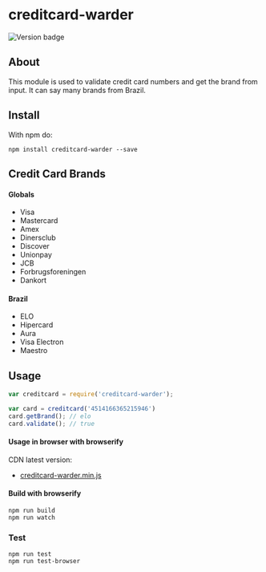 # creditcard-warder

![Version badge](http://img.badgesize.io/apoiase/creditcard-warder/refactor/dist/creditcard-warder.min.js.svg)

## About

This module is used to validate credit card numbers and get the brand from input. It can say many brands from Brazil.

## Install
With npm do:

```
npm install creditcard-warder --save
```

## Credit Card Brands

#### Globals
* Visa
* Mastercard
* Amex
* Dinersclub
* Discover
* Unionpay
* JCB
* Forbrugsforeningen
* Dankort

#### Brazil
* ELO
* Hipercard
* Aura
* Visa Electron
* Maestro

## Usage

```javascript
var creditcard = require('creditcard-warder');

var card = creditcard('4514166365215946')
card.getBrand(); // elo
card.validate(); // true
```

#### Usage in browser with browserify
CDN latest version:
- [creditcard-warder.min.js](https://unpkg.com/creditcard-warder)

#### Build with browserify
```
npm run build
npm run watch
```

### Test
```
npm run test
npm run test-browser
```
